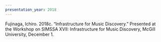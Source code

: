 ```yaml
---
presentation_year: 2018
---
```

Fujinaga, Ichiro. 2018c. “Infrastructure for Music Discovery.” Presented at the Workshop on SIMSSA XVII: Infrastructure for Music Discovery, McGill University, December 1.
